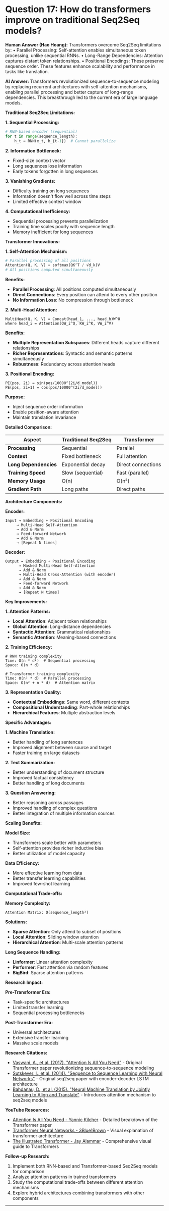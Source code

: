 # Question 17: How do transformers improve on traditional Seq2Seq models?

**Human Answer (Hao Hoang):**
Transformers overcome Seq2Seq limitations by:
• Parallel Processing: Self-attention enables simultaneous token processing, unlike sequential RNNs.
• Long-Range Dependencies: Attention captures distant token relationships.
• Positional Encodings: These preserve sequence order.
These features enhance scalability and performance in tasks like translation.

**AI Answer:**
Transformers revolutionized sequence-to-sequence modeling by replacing recurrent architectures with self-attention mechanisms, enabling parallel processing and better capture of long-range dependencies. This breakthrough led to the current era of large language models.

**Traditional Seq2Seq Limitations:**

**1. Sequential Processing:**
```python
# RNN-based encoder (sequential)
for t in range(sequence_length):
    h_t = RNN(x_t, h_{t-1})  # Cannot parallelize
```

**2. Information Bottleneck:**
- Fixed-size context vector
- Long sequences lose information
- Early tokens forgotten in long sequences

**3. Vanishing Gradients:**
- Difficulty training on long sequences
- Information doesn't flow well across time steps
- Limited effective context window

**4. Computational Inefficiency:**
- Sequential processing prevents parallelization
- Training time scales poorly with sequence length
- Memory inefficient for long sequences

**Transformer Innovations:**

**1. Self-Attention Mechanism:**
```python
# Parallel processing of all positions
Attention(Q, K, V) = softmax(QK^T / √d_k)V
# All positions computed simultaneously
```

**Benefits:**
- **Parallel Processing**: All positions computed simultaneously
- **Direct Connections**: Every position can attend to every other position
- **No Information Loss**: No compression through bottleneck

**2. Multi-Head Attention:**
```
MultiHead(Q, K, V) = Concat(head_1, ..., head_h)W^O
where head_i = Attention(QW_i^Q, KW_i^K, VW_i^V)
```

**Benefits:**
- **Multiple Representation Subspaces**: Different heads capture different relationships
- **Richer Representations**: Syntactic and semantic patterns simultaneously
- **Robustness**: Redundancy across attention heads

**3. Positional Encoding:**
```
PE(pos, 2i) = sin(pos/10000^(2i/d_model))
PE(pos, 2i+1) = cos(pos/10000^(2i/d_model))
```

**Purpose:**
- Inject sequence order information
- Enable position-aware attention
- Maintain translation invariance

**Detailed Comparison:**

| Aspect | Traditional Seq2Seq | Transformer |
|--------|-------------------|-------------|
| **Processing** | Sequential | Parallel |
| **Context** | Fixed bottleneck | Full attention |
| **Long Dependencies** | Exponential decay | Direct connections |
| **Training Speed** | Slow (sequential) | Fast (parallel) |
| **Memory Usage** | O(n) | O(n²) |
| **Gradient Path** | Long paths | Direct paths |

**Architecture Components:**

**Encoder:**
```
Input → Embedding + Positional Encoding
     → Multi-Head Self-Attention
     → Add & Norm
     → Feed-forward Network  
     → Add & Norm
     → [Repeat N times]
```

**Decoder:**
```
Output → Embedding + Positional Encoding
      → Masked Multi-Head Self-Attention
      → Add & Norm
      → Multi-Head Cross-Attention (with encoder)
      → Add & Norm
      → Feed-forward Network
      → Add & Norm
      → [Repeat N times]
```

**Key Improvements:**

**1. Attention Patterns:**
- **Local Attention**: Adjacent token relationships
- **Global Attention**: Long-distance dependencies
- **Syntactic Attention**: Grammatical relationships
- **Semantic Attention**: Meaning-based connections

**2. Training Efficiency:**
```
# RNN training complexity
Time: O(n * d²)  # Sequential processing
Space: O(n * d)

# Transformer training complexity  
Time: O(n² * d)  # Parallel processing
Space: O(n² + n * d)  # Attention matrix
```

**3. Representation Quality:**
- **Contextual Embeddings**: Same word, different contexts
- **Compositional Understanding**: Part-whole relationships
- **Hierarchical Features**: Multiple abstraction levels

**Specific Advantages:**

**1. Machine Translation:**
- Better handling of long sentences
- Improved alignment between source and target
- Faster training on large datasets

**2. Text Summarization:**
- Better understanding of document structure
- Improved factual consistency
- Better handling of long documents

**3. Question Answering:**
- Better reasoning across passages
- Improved handling of complex questions
- Better integration of multiple information sources

**Scaling Benefits:**

**Model Size:**
- Transformers scale better with parameters
- Self-attention provides richer inductive bias
- Better utilization of model capacity

**Data Efficiency:**
- More effective learning from data
- Better transfer learning capabilities
- Improved few-shot learning

**Computational Trade-offs:**

**Memory Complexity:**
```
Attention Matrix: O(sequence_length²)
```

**Solutions:**
- **Sparse Attention**: Only attend to subset of positions
- **Local Attention**: Sliding window attention
- **Hierarchical Attention**: Multi-scale attention patterns

**Long Sequence Handling:**
- **Linformer**: Linear attention complexity
- **Performer**: Fast attention via random features
- **BigBird**: Sparse attention patterns

**Research Impact:**

**Pre-Transformer Era:**
- Task-specific architectures
- Limited transfer learning
- Sequential processing bottlenecks

**Post-Transformer Era:**
- Universal architectures
- Extensive transfer learning
- Massive scale models

**Research Citations:**
- [Vaswani, A., et al. (2017). "Attention Is All You Need"](https://arxiv.org/abs/1706.03762) - Original Transformer paper revolutionizing sequence-to-sequence modeling
- [Sutskever, I., et al. (2014). "Sequence to Sequence Learning with Neural Networks"](https://arxiv.org/abs/1409.3215) - Original seq2seq paper with encoder-decoder LSTM architecture
- [Bahdanau, D., et al. (2015). "Neural Machine Translation by Jointly Learning to Align and Translate"](https://arxiv.org/abs/1409.0473) - Introduces attention mechanism to seq2seq models

**YouTube Resources:**
- [Attention Is All You Need - Yannic Kilcher](https://www.youtube.com/watch?v=iDulhoQ2pro) - Detailed breakdown of the Transformer paper
- [Transformer Neural Networks - 3Blue1Brown](https://www.youtube.com/watch?v=eMlx5fFNoYc) - Visual explanation of transformer architecture
- [The Illustrated Transformer - Jay Alammar](https://jalammar.github.io/illustrated-transformer/) - Comprehensive visual guide to Transformers

**Follow-up Research:**
1. Implement both RNN-based and Transformer-based Seq2Seq models for comparison
2. Analyze attention patterns in trained transformers
3. Study the computational trade-offs between different attention mechanisms
4. Explore hybrid architectures combining transformers with other components

---

